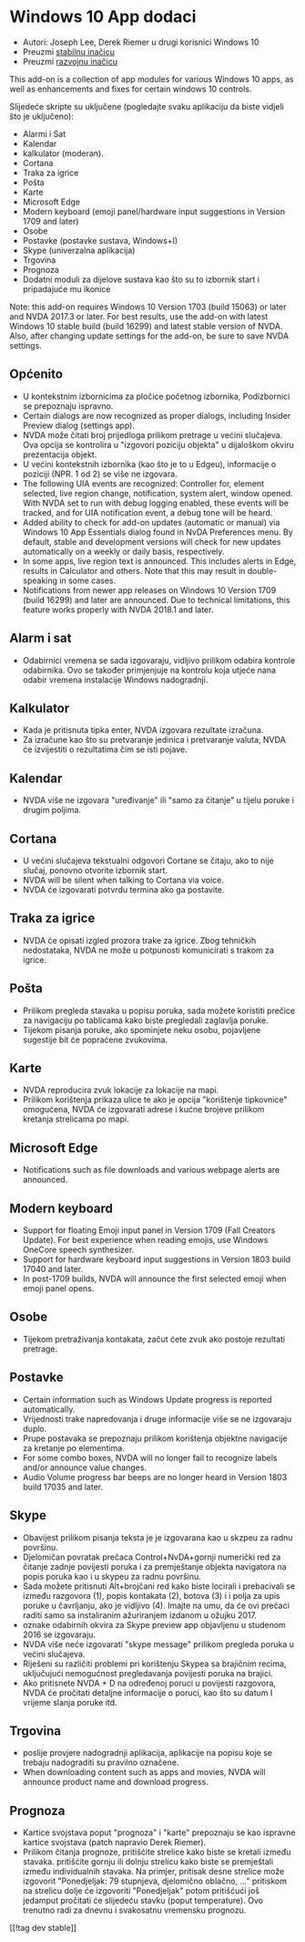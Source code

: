 # Windows 10 App dodaci #

* Autori: Joseph Lee, Derek Riemer u drugi korisnici Windows 10
* Preuzmi [stabilnu inačicu][1]
* Preuzmi [razvojnu inačicu][2]

This add-on is a collection of app modules for various Windows 10 apps, as
well as enhancements and fixes for certain windows 10 controls.

Slijedeće skripte su uključene (pogledajte svaku aplikaciju da biste vidjeli
što je uključeno):

* Alarmi i Sat
* Kalendar
* kalkulator (moderan).
* Cortana
* Traka za igrice
* Pošta
* Karte
* Microsoft Edge
* Modern keyboard (emoji panel/hardware input suggestions in Version 1709
  and later)
* Osobe
* Postavke (postavke sustava, Windows+I)
* Skype (univerzalna aplikacija)
* Trgovina
* Prognoza
* Dodatni moduli za dijelove sustava kao što su to izbornik start i
  pripadajuće mu ikonice

Note: this add-on requires Windows 10 Version 1703 (build 15063) or later
and NVDA 2017.3 or later. For best results, use the add-on with latest
Windows 10 stable build (build 16299) and latest stable version of
NVDA. Also, after changing update settings for the add-on, be sure to save
NVDA settings.

## Općenito

* U kontekstnim izbornicima za pločice početnog izbornika, Podizbornici se
  prepoznaju ispravno.
* Certain dialogs are now recognized as proper dialogs, including Insider
  Preview dialog (settings app).
* NVDA može čitati broj prijedloga prilikom pretrage u većini slučajeva. Ova
  opcija se kontrolira u "izgovori poziciju objekta" u dijaloškom okviru
  prezentacija objekt.
* U većini kontekstnih izbornika (kao što je to u Edgeu), informacije o
  poziciji (NPR. 1 od 2) se više ne izgovara.
* The following UIA events are recognized: Controller for, element selected,
  live region change, notification, system alert, window opened. With NVDA
  set to run with debug logging enabled, these events will be tracked, and
  for UIA notification event, a debug tone will be heard.
* Added ability to check for add-on updates (automatic or manual) via
  Windows 10 App Essentials dialog found in NvDA Preferences menu. By
  default, stable and development versions will check for new updates
  automatically on a weekly or daily basis, respectively.
* In some apps, live region text is announced. This includes alerts in Edge,
  results in Calculator and others. Note that this may result in
  double-speaking in some cases.
* Notifications from newer app releases on Windows 10 Version 1709 (build
  16299) and later are announced. Due to technical limitations, this feature
  works properly with NVDA 2018.1 and later.

## Alarm i sat

* Odabirnici vremena se sada izgovaraju, vidljivo prilikom odabira kontrole
  odabirnika. Ovo se također primjenjuje na kontrolu koja utjeće nana odabir
  vremena instalacije Windows nadogradnji.

## Kalkulator

* Kada je pritisnuta tipka enter, NVDA izgovara rezultate izračuna.
* Za izračune kao što su pretvaranje jedinica i pretvaranje valuta, NVDA će
  izvijestiti o rezultatima čim se isti pojave. 

## Kalendar

* NVDA više ne izgovara "uređivanje" ili "samo za čitanje" u tijelu poruke i
  drugim poljima.

## Cortana

* U većini slučajeva tekstualni odgovori Cortane se čitaju, ako to nije
  slučaj, ponovno otvorite izbornik start.
* NVDA will be silent when talking to Cortana via voice.
* NVDA će izgovarati potvrdu termina ako ga postavite.

## Traka za igrice

* NVDA će opisati izgled prozora trake za igrice. Zbog tehničkih
  nedostataka, NVDA ne može u potpunosti komunicirati s trakom za igrice.

## Pošta

* Prilikom pregleda stavaka u popisu poruka, sada možete koristiti prečice
  za navigaciju po tablicama kako biste pregledali zaglavlja poruke.
* Tijekom pisanja poruke, ako spominjete neku osobu, pojavljene sugestije
  bit će popraćene zvukovima. 

## Karte

* NVDA reproducira zvuk lokacije za lokacije na mapi.
* Prilikom korištenja prikaza ulice te ako je opcija "korištenje tipkovnice"
  omogućena, NVDA će izgovarati adrese i kućne brojeve prilikom kretanja
  strelicama po mapi.

## Microsoft Edge

* Notifications such as file downloads and various webpage alerts are
  announced.

## Modern keyboard

* Support for floating Emoji input panel in Version 1709 (Fall Creators
  Update). For best experience when reading emojis, use Windows OneCore
  speech synthesizer.
* Support for hardware keyboard input suggestions in Version 1803 build
  17040 and later.
* In post-1709 builds, NVDA will announce the first selected emoji when
  emoji panel opens.

## Osobe

* Tijekom pretraživanja kontakata, začut ćete zvuk ako postoje rezultati
  pretrage. 

## Postavke

* Certain information such as Windows Update progress is reported
  automatically.
* Vrijednosti trake napredovanja i druge informacije više se ne izgovaraju
  duplo.
* Prupe postavaka se prepoznaju prilikom korištenja objektne navigacije za
  kretanje po elementima.
* For some combo boxes, NVDA will no longer fail to recognize labels and/or
  announce value changes.
* Audio Volume progress bar beeps are no longer heard in Version 1803 build
  17035 and later.

## Skype

* Obavijest prilikom pisanja teksta je je izgovarana kao u skzpeu za radnu
  površinu.
* Djelomičan povratak prečaca  Control+NvDA+gornji numerički red za čitanje
  zadnje povijesti poruka i za premještanje objekta navigatora na popis
  poruka kao i u skypeu za radnu površinu.
* Sada možete pritisnuti Alt+brojčani red kako biste locirali i prebacivali
  se između razgovora (1), popis kontakata (2), botova (3) i i polja za upis
  poruke u čavrljanju, ako je vidljivo (4). Imajte na umu, da će ovi prečaci
  raditi samo sa instaliranim ažuriranjem izdanom u ožujku 2017.
* oznake odabirnih okvira za Skype preview app objavljenu u studenom 2016 se
  izgovaraju.
* NVDA više neće izgovarati "skype message" prilikom pregleda poruka u
  većini slučajeva.
* Riješeni su različiti problemi pri korištenju Skypea sa brajičnim recima,
  uključujući nemogućnost pregledavanja povijesti poruka na brajici. 
* Ako pritisnete NVDA + D na određenoj poruci u povijesti razgovora, NVDA će
  pročitati detaljne informacije o poruci, kao što su datum I vrijeme slanja
  poruke itd. 

## Trgovina

* poslije provjere nadogradnji aplikacija, aplikacije na popisu koje se
  trebaju nadograditi su pravilno označene.
* When downloading content such as apps and movies, NVDA will announce
  product name and download progress.

## Prognoza

* Kartice svojstava poput "prognoza" i "karte" prepoznaju se kao ispravne
  kartice svojstava (patch napravio Derek Riemer).
* Prilikom čitanja prognoze, pritišćite strelice kako biste se kretali
  između stavaka. pritišćite gornju ili dolnju strelicu kako biste se
  premještali između individualnih stavaka. Na primjer, pritisak desne
  strelice može izgovorit "Ponedjeljak: 79 stupnjeva, djelomično oblačno,
  ..." pritiskom na strelicu dolje će izgovoriti "Ponedjeljak" potom
  pritišćući još jedamput pročitati će slijedeću stavku (poput
  temperature). Ovo trenutno radi za dnevnu i svakosatnu vremensku prognozu.

[[!tag dev stable]]

[1]: https://addons.nvda-project.org/files/get.php?file=w10

[2]: https://addons.nvda-project.org/files/get.php?file=w10-dev
